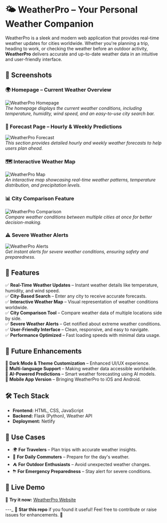 # 🌤 WeatherPro – Your Personal Weather Companion  

WeatherPro is a sleek and modern web application that provides real-time weather updates for cities worldwide. Whether you're planning a trip, heading to work, or checking the weather before an outdoor activity, **WeatherPro** delivers accurate and up-to-date weather data in an intuitive and user-friendly interface.  

## 📸 Screenshots  

### 🌍 Homepage – Current Weather Overview  
![WeatherPro Homepage](https://github.com/user-attachments/assets/d0e1cdb9-966f-4cc6-8269-0f78f52df92a)  
*The homepage displays the current weather conditions, including temperature, humidity, wind speed, and an easy-to-use city search bar.*  

### 📅 Forecast Page – Hourly & Weekly Predictions  
![WeatherPro Forecast](https://github.com/user-attachments/assets/d3878f02-5b15-4ec0-a598-dc905c284c38)  
*This section provides detailed hourly and weekly weather forecasts to help users plan ahead.*  

### 🗺️ Interactive Weather Map  
![WeatherPro Map](https://github.com/user-attachments/assets/40108a82-c880-46c8-a6e5-fac17dde9453)  
*An interactive map showcasing real-time weather patterns, temperature distribution, and precipitation levels.*  

### 📊 City Comparison Feature  
![WeatherPro Comparison](https://github.com/user-attachments/assets/750e89e8-fc0f-4727-a8f6-d47abf949d17)  
*Compare weather conditions between multiple cities at once for better decision-making.*  

### ⚠️ Severe Weather Alerts  
![WeatherPro Alerts](https://github.com/user-attachments/assets/552f6c87-78cf-451f-b052-e26af60f5c64)  
*Get instant alerts for severe weather conditions, ensuring safety and preparedness.*  

## 🚀 Features  
✅ **Real-Time Weather Updates** – Instant weather details like temperature, humidity, and wind speed.  
✅ **City-Based Search** – Enter any city to receive accurate forecasts.  
✅ **Interactive Weather Map** – Visual representation of weather conditions worldwide.  
✅ **City Comparison Tool** – Compare weather data of multiple locations side by side.  
✅ **Severe Weather Alerts** – Get notified about extreme weather conditions.  
✅ **User-Friendly Interface** – Clean, responsive, and easy to navigate.  
✅ **Performance Optimized** – Fast loading speeds with minimal data usage.  

## 🔮 Future Enhancements  
🔹 **Dark Mode & Theme Customization** – Enhanced UI/UX experience.  
🔹 **Multi-language Support** – Making weather data accessible worldwide.  
🔹 **AI-Powered Predictions** – Smart weather forecasting using AI models.  
🔹 **Mobile App Version** – Bringing WeatherPro to iOS and Android.  

## 🛠️ Tech Stack  
- **Frontend:** HTML, CSS, JavaScript  
- **Backend:** Flask (Python), Weather API  
- **Deployment:** Netlify  

## 📌 Use Cases  
- 🌍 **For Travelers** – Plan trips with accurate weather insights.  
- 🏡 **For Daily Commuters** – Prepare for the day's weather.  
- ⛺ **For Outdoor Enthusiasts** – Avoid unexpected weather changes.  
- ⛈ **For Emergency Preparedness** – Stay alert for severe conditions.

## 📎 Live Demo  
🔗 **Try it now:** [WeatherPro Website](https://weatherproweb.netlify.app/)  

---_
🌟 **Star this repo** if you found it useful! Feel free to contribute or raise issues for enhancements. 🚀  
